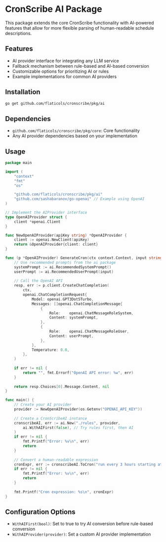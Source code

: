# CronScribe AI Package

This package extends the core CronScribe functionality with AI-powered features that allow for more flexible parsing of human-readable schedule descriptions.

## Features

- AI provider interface for integrating any LLM service
- Fallback mechanism between rule-based and AI-based conversion
- Customizable options for prioritizing AI or rules
- Example implementations for common AI providers

## Installation

```bash
go get github.com/flaticols/cronscribe/pkg/ai
```

## Dependencies

- `github.com/flaticols/cronscribe/pkg/core`: Core functionality
- Any AI provider dependencies based on your implementation

## Usage

```go
package main

import (
    "context"
    "fmt"
    "os"

    "github.com/flaticols/cronscribe/pkg/ai"
    "github.com/sashabaranov/go-openai" // Example using OpenAI
)

// Implement the AIProvider interface
type OpenAIProvider struct {
    client *openai.Client
}

func NewOpenAIProvider(apiKey string) *OpenAIProvider {
    client := openai.NewClient(apiKey)
    return &OpenAIProvider{client: client}
}

func (p *OpenAIProvider) GenerateCron(ctx context.Context, input string) (string, error) {
    // Use recommended prompts from the ai package
    systemPrompt := ai.RecommendedSystemPrompt()
    userPrompt := ai.RecommendedUserPrompt(input)
    
    // Call the OpenAI API
    resp, err := p.client.CreateChatCompletion(
        ctx,
        openai.ChatCompletionRequest{
            Model: openai.GPT3Dot5Turbo,
            Messages: []openai.ChatCompletionMessage{
                {
                    Role:    openai.ChatMessageRoleSystem,
                    Content: systemPrompt,
                },
                {
                    Role:    openai.ChatMessageRoleUser,
                    Content: userPrompt,
                },
            },
            Temperature: 0.0,
        },
    )
    
    if err != nil {
        return "", fmt.Errorf("OpenAI API error: %w", err)
    }
    
    return resp.Choices[0].Message.Content, nil
}

func main() {
    // Create your AI provider
    provider := NewOpenAIProvider(os.Getenv("OPENAI_API_KEY"))
    
    // Create a CronScribeAI instance
    cronscribeAI, err := ai.New("./rules", provider,
        ai.WithAIFirst(false), // Try rules first, then AI
    )
    if err != nil {
        fmt.Printf("Error: %v\n", err)
        return
    }
    
    // Convert a human-readable expression
    cronExpr, err := cronscribeAI.ToCron("run every 3 hours starting at 9am")
    if err != nil {
        fmt.Printf("Error: %v\n", err)
        return
    }
    
    fmt.Printf("Cron expression: %s\n", cronExpr)
}
```

## Configuration Options

- `WithAIFirst(bool)`: Set to true to try AI conversion before rule-based conversion
- `WithAIProvider(provider)`: Set a custom AI provider implementation